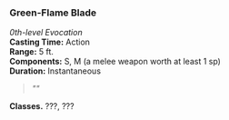 ### Green-Flame Blade  
*0th-level Evocation*  
**Casting Time:** Action  
**Range:** 5 ft.  
**Components:** S, M (a melee weapon worth at least 1 sp)  
**Duration:** Instantaneous  

> *""*

**Classes.** ???, ???